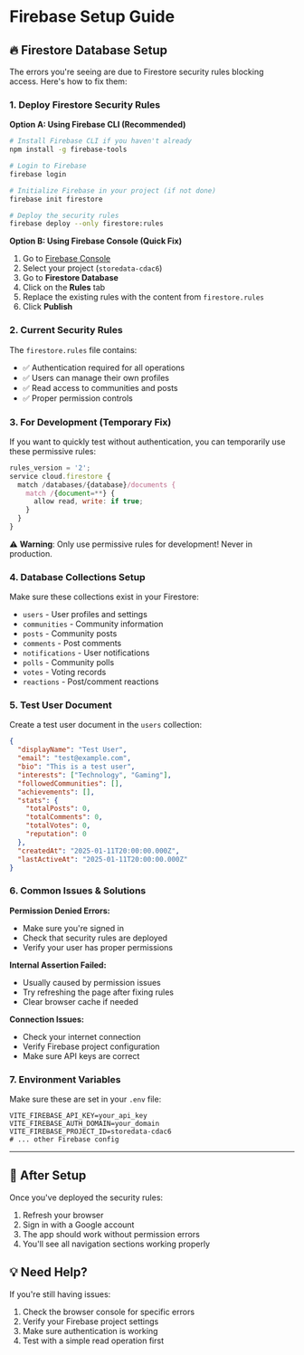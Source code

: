 # Firebase Setup Guide

## 🔥 Firestore Database Setup

The errors you're seeing are due to Firestore security rules blocking access. Here's how to fix them:

### 1. Deploy Firestore Security Rules

**Option A: Using Firebase CLI (Recommended)**
```bash
# Install Firebase CLI if you haven't already
npm install -g firebase-tools

# Login to Firebase
firebase login

# Initialize Firebase in your project (if not done)
firebase init firestore

# Deploy the security rules
firebase deploy --only firestore:rules
```

**Option B: Using Firebase Console (Quick Fix)**
1. Go to [Firebase Console](https://console.firebase.google.com)
2. Select your project (`storedata-cdac6`)
3. Go to **Firestore Database**
4. Click on the **Rules** tab
5. Replace the existing rules with the content from `firestore.rules`
6. Click **Publish**

### 2. Current Security Rules

The `firestore.rules` file contains:
- ✅ Authentication required for all operations
- ✅ Users can manage their own profiles
- ✅ Read access to communities and posts
- ✅ Proper permission controls

### 3. For Development (Temporary Fix)

If you want to quickly test without authentication, you can temporarily use these permissive rules:

```javascript
rules_version = '2';
service cloud.firestore {
  match /databases/{database}/documents {
    match /{document=**} {
      allow read, write: if true;
    }
  }
}
```

⚠️ **Warning**: Only use permissive rules for development! Never in production.

### 4. Database Collections Setup

Make sure these collections exist in your Firestore:
- `users` - User profiles and settings
- `communities` - Community information
- `posts` - Community posts
- `comments` - Post comments
- `notifications` - User notifications
- `polls` - Community polls
- `votes` - Voting records
- `reactions` - Post/comment reactions

### 5. Test User Document

Create a test user document in the `users` collection:
```json
{
  "displayName": "Test User",
  "email": "test@example.com",
  "bio": "This is a test user",
  "interests": ["Technology", "Gaming"],
  "followedCommunities": [],
  "achievements": [],
  "stats": {
    "totalPosts": 0,
    "totalComments": 0,
    "totalVotes": 0,
    "reputation": 0
  },
  "createdAt": "2025-01-11T20:00:00.000Z",
  "lastActiveAt": "2025-01-11T20:00:00.000Z"
}
```

### 6. Common Issues & Solutions

**Permission Denied Errors:**
- Make sure you're signed in
- Check that security rules are deployed
- Verify your user has proper permissions

**Internal Assertion Failed:**
- Usually caused by permission issues
- Try refreshing the page after fixing rules
- Clear browser cache if needed

**Connection Issues:**
- Check your internet connection
- Verify Firebase project configuration
- Make sure API keys are correct

### 7. Environment Variables

Make sure these are set in your `.env` file:
```
VITE_FIREBASE_API_KEY=your_api_key
VITE_FIREBASE_AUTH_DOMAIN=your_domain
VITE_FIREBASE_PROJECT_ID=storedata-cdac6
# ... other Firebase config
```

---

## 🚀 After Setup

Once you've deployed the security rules:
1. Refresh your browser
2. Sign in with a Google account
3. The app should work without permission errors
4. You'll see all navigation sections working properly

## 💡 Need Help?

If you're still having issues:
1. Check the browser console for specific errors
2. Verify your Firebase project settings
3. Make sure authentication is working
4. Test with a simple read operation first